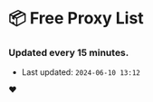 # :package: Free Proxy List
### Updated every 15 minutes.

- Last updated: `2024-06-10 13:12`

:heart:
